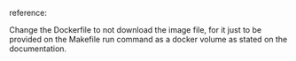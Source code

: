 reference:

Change the Dockerfile to not download the image file, for it just to be
provided on the Makefile run command as a docker volume as stated on the
documentation.
